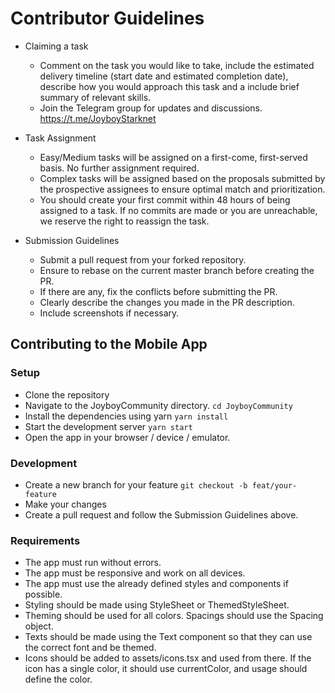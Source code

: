 # Contributor Guidelines

- Claiming a task

  - Comment on the task you would like to take, include the estimated delivery timeline (start date and estimated completion date), describe how you would approach this task and a include brief summary of relevant skills.
  - Join the Telegram group for updates and discussions. https://t.me/JoyboyStarknet

- Task Assignment

  - Easy/Medium tasks will be assigned on a first-come, first-served basis. No further assignment required.
  - Complex tasks will be assigned based on the proposals submitted by the prospective assignees to ensure optimal match and prioritization.
  - You should create your first commit within 48 hours of being assigned to a task. If no commits are made or you are unreachable, we reserve the right to reassign the task.

- Submission Guidelines
  - Submit a pull request from your forked repository.
  - Ensure to rebase on the current master branch before creating the PR.
  - If there are any, fix the conflicts before submitting the PR.
  - Clearly describe the changes you made in the PR description.
  - Include screenshots if necessary.

## Contributing to the Mobile App

### Setup

- Clone the repository
- Navigate to the JoyboyCommunity directory. `cd JoyboyCommunity`
- Install the dependencies using yarn `yarn install`
- Start the development server `yarn start`
- Open the app in your browser / device / emulator.

### Development

- Create a new branch for your feature `git checkout -b feat/your-feature`
- Make your changes
- Create a pull request and follow the Submission Guidelines above.

### Requirements

- The app must run without errors.
- The app must be responsive and work on all devices.
- The app must use the already defined styles and components if possible.
- Styling should be made using StyleSheet or ThemedStyleSheet.
- Theming should be used for all colors. Spacings should use the Spacing object.
- Texts should be made using the Text component so that they can use the correct font and be themed.
- Icons should be added to assets/icons.tsx and used from there. If the icon has a single color, it should use currentColor, and usage should define the color.
